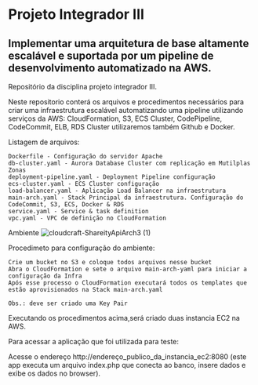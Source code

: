 # Projeto Integrador III
## Implementar uma arquitetura de base altamente escalável e suportada por um pipeline de desenvolvimento automatizado na AWS.
Repositório da disciplina projeto integrador III.

Neste repositorio conterá os arquivos e procedimentos necessários para criar uma infraestrutura escalável automatizando uma pipeline utilizando serviços da AWS: CloudFormation, S3, ECS Cluster, CodePipeline, CodeCommit, ELB, RDS Cluster utilizaremos também Github e Docker.

Listagem de arquivos:

    Dockerfile - Configuração do servidor Apache
    db-cluster.yaml - Aurora Database Cluster com replicação em Mutilplas Zonas
    deployment-pipeline.yaml - Deployment Pipeline configuração
    ecs-cluster.yaml - ECS Cluster configuração
    load-balancer.yaml - Aplicação Load Balancer na infraestrutura 
    main-arch.yaml - Stack Principal da infraestrutura. Configuração do CodeCommit, S3, ECS, Docker & RDS
    service.yaml - Service & task definition 
    vpc.yaml - VPC de definição no CloudFormation

Ambiente
![cloudcraft-ShareityApiArch3 (1)](https://user-images.githubusercontent.com/39780604/56631269-f6fdd280-662a-11e9-80fa-c257a867eab3.png)


Procedimeto para configuração do ambiente:

    Crie um bucket no S3 e coloque todos arquivos nesse bucket
    Abra o CloudFormation e sete o arquivo main-arch-yaml para iniciar a configuração da Infra
    Após esse processo o CloudFormation executará todos os templates que estão aprovisionados na Stack main-arch.yaml
    
    Obs.: deve ser criado uma Key Pair
    
Executando os procedimentos acima,será criado duas instancia EC2 na AWS.

Para acessar a aplicação que foi utilizada para teste:

Acesse o endereço http://endereço_publico_da_instancia_ec2:8080 (este app executa um arquivo index.php que conecta ao banco, insere dados e exibe os dados no browser).



      
